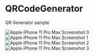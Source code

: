 # QRCodeGenerator
QR Generator sample


![Apple iPhone 11 Pro Max Screenshot 0](https://user-images.githubusercontent.com/88098218/193476306-0071f850-9219-4743-a5b6-114619a7ee6c.png)
![Apple iPhone 11 Pro Max Screenshot 1](https://user-images.githubusercontent.com/88098218/193476309-9b598859-b467-424c-9dc8-169a300b5de9.png)
![Apple iPhone 11 Pro Max Screenshot 2](https://user-images.githubusercontent.com/88098218/193476311-0620dd7a-3c3b-4dc8-b746-1d6b5a0dc8d5.png)
![Apple iPhone 11 Pro Max Screenshot 3](https://user-images.githubusercontent.com/88098218/193476313-945d11b8-f9da-4aea-afe1-57eb6a9aec33.png)
